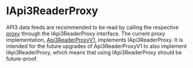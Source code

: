 # IApi3ReaderProxy

API3 data feeds are recommended to be read by calling the respective [proxy](../../glossary.md#proxy) through the IApi3ReaderProxy interface.
The current proxy implementation, [Api3ReaderProxyV1](../api3-server-v1/proxies/api3readerproxyv1.md), implements IApi3ReaderProxy.
It is intended for the future upgrades of Api3ReaderProxyV1 to also implement IApi3ReaderProxy, which means that using IApi3ReaderProxy should be future-proof.
